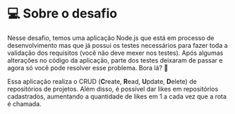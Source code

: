 # 💻 Sobre o desafio

Nesse desafio, temos uma aplicação Node.js que está em processo de desenvolvimento mas que já possui os testes necessários para fazer
toda a validação dos requisitos (você não deve mexer nos testes).
Após algumas alterações no código da aplicação, parte dos testes deixaram de passar e agora só você pode resolver esse problema. Bora lá? 🚀

Essa aplicação realiza o CRUD (**C**reate, **R**ead, **U**pdate, **D**elete) de repositórios de projetos. 
Além disso, é possível dar likes em repositórios cadastrados, 
aumentando a quantidade de likes em 1 a cada vez que a rota é chamada.
